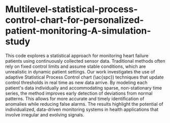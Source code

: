 # Multilevel-statistical-process-control-chart-for-personalized-patient-monitoring-A-simulation-study

This code explores a statistical approach for monitoring heart failure patients using continuously collected sensor data. Traditional methods often rely on fixed control limits and assume stable conditions, which are unrealistic in dynamic patient settings. Our work investigates the use of adaptive Statistical Process Control chart (\ac{spc}) techniques that update control thresholds in real time as new data arrive. By modeling each patient's data individually and accommodating sparse, non-stationary time series, the method improves early detection of deviations from normal patterns. This allows for more accurate and timely identification of anomalies while reducing false alarms. The results highlight the potential of individualized, data-driven monitoring systems in health applications that involve irregular and evolving signals.